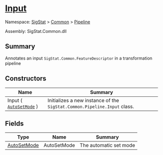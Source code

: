 # [Input](./Input.md)

Namespace: [SigStat]() > [Common]() > [Pipeline]()

Assembly: SigStat.Common.dll

## Summary
Annotates an input `SigStat.Common.FeatureDescriptor` in a transformation pipeline

## Constructors

| Name | Summary | 
| --- | --- | 
| Input ( [`AutoSetMode`](./AutoSetMode.md) ) | Initializes a new instance of the `SigStat.Common.Pipeline.Input` class. | 


## Fields

| Type | Name | Summary | 
| --- | --- | --- | 
| [AutoSetMode](./AutoSetMode.md) | AutoSetMode | The automatic set mode | 


